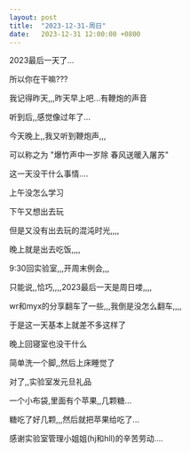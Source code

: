```yaml
---
layout: post
title:  "2023-12-31-周日"
date:   2023-12-31 12:00:00 +0800
---
```








2023最后一天了...

所以你在干嘛???



我记得昨天,,,昨天早上吧...有鞭炮的声音

听到后,,感觉像过年了...

今天晚上,,我又听到鞭炮声,,,

可以称之为 "爆竹声中一岁除 春风送暖入屠苏"



这一天没干什么事情....

上午没怎么学习

下午又想出去玩

但是又没有出去玩的混沌时光,,,,

晚上就是出去吃饭,,,,

9:30回实验室,,,开周末例会,,,

只能说,,恰巧,,,,2023最后一天是周日喽,,,,

wr和myx的分享翻车了一些,,,我倒是没怎么翻车,,,,

于是这一天基本上就差不多这样了

晚上回寝室也没干什么

简单洗一个脚,,然后上床睡觉了



对了,,实验室发元旦礼品

一个小布袋,里面有个苹果,,几颗糖...

糖吃了好几颗,,,然后就把苹果给吃了...

感谢实验室管理小姐姐(hj和hll)的辛苦劳动....



